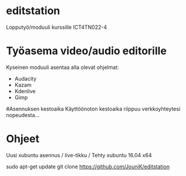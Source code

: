 # editstation
Lopputyö/moduuli kurssille ICT4TN022-4

# Työasema video/audio editorille
Kyseinen moduuli asentaa alla olevat ohjelmat:
- Audacity
- Kazam
- Kdenlive
- Gimp

#Asennuksen kestoaika
Käyttöönoton kestoaika riippuu verkkoyhteytesi nopeudesta...


# Ohjeet
Uusi xubuntu asennus / live-tikku / Tehty xubuntu 16.04 x64

sudo apt-get update
git clone https://github.com/JouniK/editstation
